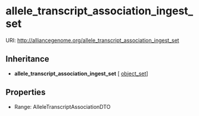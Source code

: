 # allele_transcript_association_ingest_set



URI: http://alliancegenome.org/allele_transcript_association_ingest_set




## Inheritance

* **allele_transcript_association_ingest_set** [ [object_set](object_set.md)]



## Properties

 * Range: AlleleTranscriptAssociationDTO


